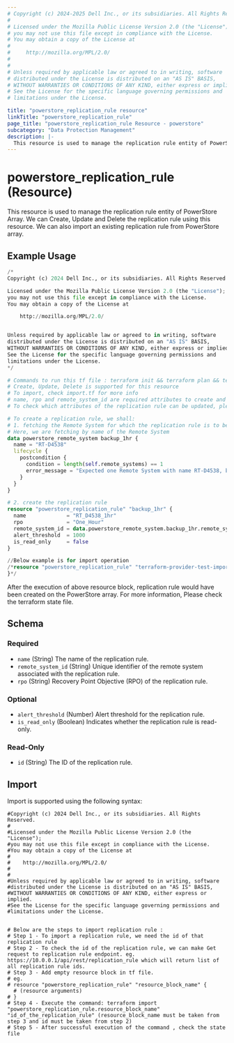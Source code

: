 ```yaml
---
# Copyright (c) 2024-2025 Dell Inc., or its subsidiaries. All Rights Reserved.
# 
# Licensed under the Mozilla Public License Version 2.0 (the "License");
# you may not use this file except in compliance with the License.
# You may obtain a copy of the License at
# 
#     http://mozilla.org/MPL/2.0/
# 
# 
# Unless required by applicable law or agreed to in writing, software
# distributed under the License is distributed on an "AS IS" BASIS,
# WITHOUT WARRANTIES OR CONDITIONS OF ANY KIND, either express or implied.
# See the License for the specific language governing permissions and
# limitations under the License.

title: "powerstore_replication_rule resource"
linkTitle: "powerstore_replication_rule"
page_title: "powerstore_replication_rule Resource - powerstore"
subcategory: "Data Protection Management"
description: |-
  This resource is used to manage the replication rule entity of PowerStore Array. We can Create, Update and Delete the replication rule using this resource. We can also import an existing replication rule from PowerStore array.
---
```


# powerstore_replication_rule (Resource)

This resource is used to manage the replication rule entity of PowerStore Array. We can Create, Update and Delete the replication rule using this resource. We can also import an existing replication rule from PowerStore array.

## Example Usage

```terraform
/*
Copyright (c) 2024 Dell Inc., or its subsidiaries. All Rights Reserved.

Licensed under the Mozilla Public License Version 2.0 (the "License");
you may not use this file except in compliance with the License.
You may obtain a copy of the License at

    http://mozilla.org/MPL/2.0/


Unless required by applicable law or agreed to in writing, software
distributed under the License is distributed on an "AS IS" BASIS,
WITHOUT WARRANTIES OR CONDITIONS OF ANY KIND, either express or implied.
See the License for the specific language governing permissions and
limitations under the License.
*/

# Commands to run this tf file : terraform init && terraform plan && terraform apply
# Create, Update, Delete is supported for this resource
# To import, check import.tf for more info
# name, rpo and remote_system_id are required attributes to create and update
# To check which attributes of the replication rule can be updated, please refer Product Guide in the documentation

# To create a replication rule, we shall:
# 1. fetching the Remote System for which the replication rule is to be created
# Here, we are fetching by name of the Remote System
data powerstore_remote_system backup_1hr {
  name = "RT-D4538"
  lifecycle {
    postcondition {
      condition = length(self.remote_systems) == 1
      error_message = "Expected one Remote System with name RT-D4538, but got ${length(self.remote_systems)}."
    }
  }
}

# 2. create the replication rule
resource "powerstore_replication_rule" "backup_1hr" {
  name             = "RT_D4538_1hr"
  rpo              = "One_Hour"
  remote_system_id = data.powerstore_remote_system.backup_1hr.remote_systems[0].id
  alert_threshold  = 1000
  is_read_only     = false
}

//Below example is for import operation
/*resource "powerstore_replication_rule" "terraform-provider-test-import" {
}*/
```

After the execution of above resource block, replication rule would have been created on the PowerStore array. For more information, Please check the terraform state file.

<!-- schema generated by tfplugindocs -->
## Schema

### Required

- `name` (String) The name of the replication rule.
- `remote_system_id` (String) Unique identifier of the remote system associated with the replication rule.
- `rpo` (String) Recovery Point Objective (RPO) of the replication rule.

### Optional

- `alert_threshold` (Number) Alert threshold for the replication rule.
- `is_read_only` (Boolean) Indicates whether the replication rule is read-only.

### Read-Only

- `id` (String) The ID of the replication rule.

## Import

Import is supported using the following syntax:

```shell
#Copyright (c) 2024 Dell Inc., or its subsidiaries. All Rights Reserved.
#
#Licensed under the Mozilla Public License Version 2.0 (the "License");
#you may not use this file except in compliance with the License.
#You may obtain a copy of the License at
#
#    http://mozilla.org/MPL/2.0/
#
#
#Unless required by applicable law or agreed to in writing, software
#distributed under the License is distributed on an "AS IS" BASIS,
#WITHOUT WARRANTIES OR CONDITIONS OF ANY KIND, either express or implied.
#See the License for the specific language governing permissions and
#limitations under the License.


# Below are the steps to import replication rule :
# Step 1 - To import a replication rule, we need the id of that replication rule 
# Step 2 - To check the id of the replication rule, we can make Get request to replication rule endpoint. eg. https://10.0.0.1/api/rest/replication_rule which will return list of all replication rule ids.
# Step 3 - Add empty resource block in tf file. 
# eg. 
# resource "powerstore_replication_rule" "resource_block_name" {
  # (resource arguments)
# }
# Step 4 - Execute the command: terraform import "powerstore_replication_rule.resource_block_name" "id_of_the_replication_rule" (resource_block_name must be taken from step 3 and id must be taken from step 2)
# Step 5 - After successful execution of the command , check the state file
```
